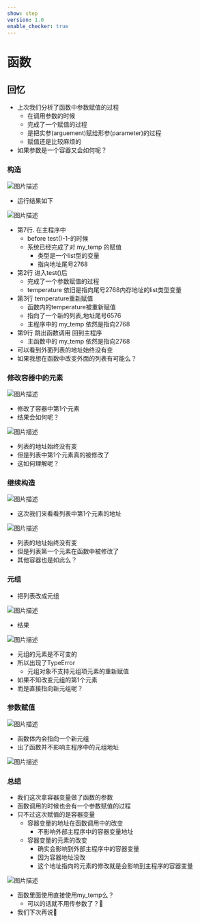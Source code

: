 ```yaml
---
show: step
version: 1.0
enable_checker: true
---
```


# 函数

## 回忆

- 上次我们分析了函数中参数赋值的过程
	- 在调用参数的时候
	- 完成了一个赋值的过程
	- 是把实参(arguement)赋给形参(parameter)的过程
	- 赋值还是比较麻烦的
- 如果参数是一个容器又会如何呢？

### 构造

![图片描述](https://doc.shiyanlou.com/courses/uid1190679-20220729-1659058364005)

- 运行结果如下

![图片描述](https://doc.shiyanlou.com/courses/uid1190679-20220729-1659057109536)

- 第7行. 在主程序中
	- before test()-1-的时候
	- 系统已经完成了对 my_temp 的赋值 
		- 类型是一个list型的变量 
		- 指向地址尾号2768
- 第2行 进入test()后
	- 完成了一个参数赋值的过程
	- temperature 依旧是指向尾号2768内存地址的list类型变量
- 第3行 temperature重新赋值
	- 函数内的temperature被重新赋值
	- 指向了一个新的列表,地址尾号6576
	- 主程序中的 my_temp 依然是指向2768
- 第9行 跳出函数调用 回到主程序
	- 主函数中的 my_temp 依然是指向2768
- 可以看到外面列表的地址始终没有变
- 如果我想在函数中改变外面的列表有可能么？

### 修改容器中的元素

![图片描述](https://doc.shiyanlou.com/courses/uid1190679-20220729-1659058421271)

- 修改了容器中第1个元素
- 结果会如何呢？

![图片描述](https://doc.shiyanlou.com/courses/uid1190679-20220729-1659058117757)

- 列表的地址始终没有变
- 但是列表中第1个元素真的被修改了
- 这如何理解呢？

### 继续构造

![图片描述](https://doc.shiyanlou.com/courses/uid1190679-20220729-1659058655952)

- 这次我们来看看列表中第1个元素的地址

![图片描述](https://doc.shiyanlou.com/courses/uid1190679-20220729-1659058723949)

- 列表的地址始终没有变
- 但是列表第一个元素在函数中被修改了
- 其他容器也是如此么？

### 元组 

- 把列表改成元组

![图片描述](https://doc.shiyanlou.com/courses/uid1190679-20220729-1659058975046)

- 结果

![图片描述](https://doc.shiyanlou.com/courses/uid1190679-20220729-1659058998528)

- 元组的元素是不可变的
- 所以出现了TypeError
	- 元组对象不支持元组项元素的重新赋值
- 如果不知改变元组的第1个元素
- 而是直接指向新元组呢？

### 参数赋值

![图片描述](https://doc.shiyanlou.com/courses/uid1190679-20220729-1659059163811)

- 函数体内会指向一个新元组
- 出了函数并不影响主程序中的元组地址

![图片描述](https://doc.shiyanlou.com/courses/uid1190679-20220729-1659059173533)

### 总结

- 我们这次拿容器变量做了函数的参数
- 函数调用的时候也会有一个参数赋值的过程
- 只不过这次赋值的是容器变量
	- 容器变量的地址在函数调用中的改变
		- 不影响外部主程序中的容器变量地址
	- 容器变量的元素的改变
		- 确实会影响到外部主程序中的容器变量
		- 因为容器地址没改
		- 这个地址指向的元素的修改就是会影响到主程序的容器变量

![图片描述](https://doc.shiyanlou.com/courses/uid1190679-20220726-1658832051000)

- 函数里面使用直接使用my_temp么？
	- 可以的话就不用传参数了？🤔
- 我们下次再说👋




